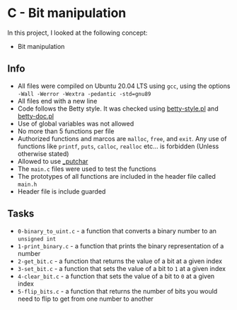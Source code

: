 # C - Bit manipulation

In this project, I looked at the following concept:

- Bit manipulation

## Info

- All files were compiled on Ubuntu 20.04 LTS using `gcc`, using the options `-Wall -Werror -Wextra -pedantic -std=gnu89`
- All files end with a new line
- Code follows the Betty style. It was checked using [betty-style.pl](https://github.com/holbertonschool/Betty/blob/master/betty-style.pl) and [betty-doc.pl](https://github.com/holbertonschool/Betty/blob/master/betty-doc.pl)
- Use of global variables was not allowed
- No more than 5 functions per file
- Authorized functions and marcos are `malloc`, `free`, and `exit`. Any use of functions like `printf`, `puts`, `calloc`, `realloc` etc… is forbidden (Unless otherwise stated)
- Allowed to use [\_putchar](https://github.com/holbertonschool/_putchar.c/blob/master/_putchar.c)
- The `main.c` files were used to test the functions
- The prototypes of all functions are included in the header file called `main.h`
- Header file is include guarded

## Tasks

- `0-binary_to_uint.c` - a function that converts a binary number to an `unsigned int`
- `1-print_binary.c` - a function that prints the binary representation of a number
- `2-get_bit.c` - a function that returns the value of a bit at a given index
- `3-set_bit.c` - a function that sets the value of a bit to `1` at a given index
- `4-clear_bit.c` - a function that sets the value of a bit to `0` at a given index
- `5-flip_bits.c` - a function that returns the number of bits you would need to flip to get from one number to another
